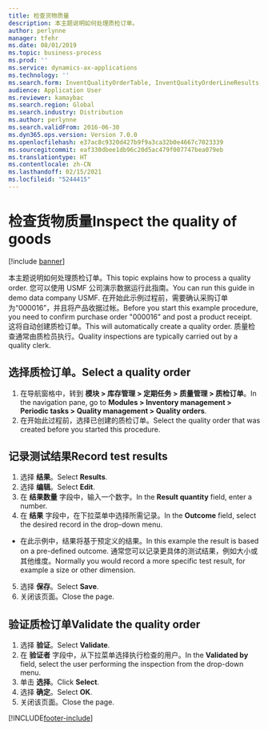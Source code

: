 ```yaml
---
title: 检查货物质量
description: 本主题说明如何处理质检订单。
author: perlynne
manager: tfehr
ms.date: 08/01/2019
ms.topic: business-process
ms.prod: ''
ms.service: dynamics-ax-applications
ms.technology: ''
ms.search.form: InventQualityOrderTable, InventQualityOrderLineResults, HcmWorkerLookUp
audience: Application User
ms.reviewer: kamaybac
ms.search.region: Global
ms.search.industry: Distribution
ms.author: perlynne
ms.search.validFrom: 2016-06-30
ms.dyn365.ops.version: Version 7.0.0
ms.openlocfilehash: e37ac8c9320d427b9f9a3ca32b0e4667c7023339
ms.sourcegitcommit: eaf330dbee1db96c20d5ac479f007747bea079eb
ms.translationtype: HT
ms.contentlocale: zh-CN
ms.lasthandoff: 02/15/2021
ms.locfileid: "5244415"
---
```

# <a name="inspect-the-quality-of-goods"></a><span data-ttu-id="26f19-103">检查货物质量</span><span class="sxs-lookup"><span data-stu-id="26f19-103">Inspect the quality of goods</span></span>

[!include [banner](../../includes/banner.md)]

<span data-ttu-id="26f19-104">本主题说明如何处理质检订单。</span><span class="sxs-lookup"><span data-stu-id="26f19-104">This topic explains how to process a quality order.</span></span> <span data-ttu-id="26f19-105">您可以使用 USMF 公司演示数据运行此指南。</span><span class="sxs-lookup"><span data-stu-id="26f19-105">You can run this guide in demo data company USMF.</span></span> <span data-ttu-id="26f19-106">在开始此示例过程前，需要确认采购订单为“000016”，并且将产品收据过帐。</span><span class="sxs-lookup"><span data-stu-id="26f19-106">Before you start this example procedure, you need to confirm purchase order "000016" and post a product receipt.</span></span> <span data-ttu-id="26f19-107">这将自动创建质检订单。</span><span class="sxs-lookup"><span data-stu-id="26f19-107">This will automatically create a quality order.</span></span> <span data-ttu-id="26f19-108">质量检查通常由质检员执行。</span><span class="sxs-lookup"><span data-stu-id="26f19-108">Quality inspections are typically carried out by a quality clerk.</span></span>


## <a name="select-a-quality-order"></a><span data-ttu-id="26f19-109">选择质检订单。</span><span class="sxs-lookup"><span data-stu-id="26f19-109">Select a quality order</span></span>
1. <span data-ttu-id="26f19-110">在导航窗格中，转到 **模块 > 库存管理 > 定期任务 > 质量管理 > 质检订单**。</span><span class="sxs-lookup"><span data-stu-id="26f19-110">In the navigation pane, go to **Modules > Inventory management > Periodic tasks > Quality management > Quality orders**.</span></span>
2. <span data-ttu-id="26f19-111">在开始此过程前，选择已创建的质检订单。</span><span class="sxs-lookup"><span data-stu-id="26f19-111">Select the quality order that was created before you started this procedure.</span></span>  

## <a name="record-test-results"></a><span data-ttu-id="26f19-112">记录测试结果</span><span class="sxs-lookup"><span data-stu-id="26f19-112">Record test results</span></span>
1. <span data-ttu-id="26f19-113">选择 **结果**。</span><span class="sxs-lookup"><span data-stu-id="26f19-113">Select **Results**.</span></span>
2. <span data-ttu-id="26f19-114">选择 **编辑**。</span><span class="sxs-lookup"><span data-stu-id="26f19-114">Select **Edit**.</span></span>
3. <span data-ttu-id="26f19-115">在 **结果数量** 字段中，输入一个数字。</span><span class="sxs-lookup"><span data-stu-id="26f19-115">In the **Result quantity** field, enter a number.</span></span>
4. <span data-ttu-id="26f19-116">在 **结果** 字段中，在下拉菜单中选择所需记录。</span><span class="sxs-lookup"><span data-stu-id="26f19-116">In the **Outcome** field, select the desired record in the drop-down menu.</span></span>  
- <span data-ttu-id="26f19-117">在此示例中，结果将基于预定义的结果。</span><span class="sxs-lookup"><span data-stu-id="26f19-117">In this example the result is based on a pre-defined outcome.</span></span> <span data-ttu-id="26f19-118">通常您可以记录更具体的测试结果，例如大小或其他维度。</span><span class="sxs-lookup"><span data-stu-id="26f19-118">Normally you would record a more specific test result, for example a size or other dimension.</span></span>  
5. <span data-ttu-id="26f19-119">选择 **保存**。</span><span class="sxs-lookup"><span data-stu-id="26f19-119">Select **Save**.</span></span>
6. <span data-ttu-id="26f19-120">关闭该页面。</span><span class="sxs-lookup"><span data-stu-id="26f19-120">Close the page.</span></span>

## <a name="validate-the-quality-order"></a><span data-ttu-id="26f19-121">验证质检订单</span><span class="sxs-lookup"><span data-stu-id="26f19-121">Validate the quality order</span></span>
1. <span data-ttu-id="26f19-122">选择 **验证**。</span><span class="sxs-lookup"><span data-stu-id="26f19-122">Select **Validate**.</span></span>
2. <span data-ttu-id="26f19-123">在 **验证者** 字段中，从下拉菜单选择执行检查的用户。</span><span class="sxs-lookup"><span data-stu-id="26f19-123">In the **Validated by** field, select the user performing the inspection from the drop-down menu.</span></span>  
3. <span data-ttu-id="26f19-124">单击 **选择**。</span><span class="sxs-lookup"><span data-stu-id="26f19-124">Click **Select**.</span></span>
4. <span data-ttu-id="26f19-125">选择 **确定**。</span><span class="sxs-lookup"><span data-stu-id="26f19-125">Select **OK**.</span></span>
5. <span data-ttu-id="26f19-126">关闭该页面。</span><span class="sxs-lookup"><span data-stu-id="26f19-126">Close the page.</span></span>



[!INCLUDE[footer-include](../../../includes/footer-banner.md)]